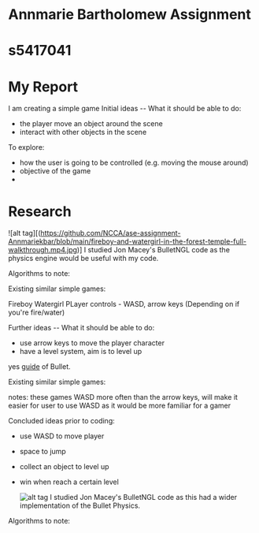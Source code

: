 # Annmarie Bartholomew Assignment
# s5417041

# My Report
I am creating a simple game
Initial ideas -- What it should be able to do:

- the player move an object around the scene
- interact with other objects in the scene

To explore:
- how the user is going to be controlled (e.g. moving the mouse around)
- objective of the game
- 

# Research
![alt tag][(https://github.com/NCCA/ase-assignment-Annmariekbar/blob/main/fireboy-and-watergirl-in-the-forest-temple-full-walkthrough.mp4.jpg)]
I studied Jon Macey's BulletNGL code as the physics engine would be useful with my code.

Algorithms to note:


Existing similar simple games:

Fireboy Watergirl
PLayer controls - WASD, arrow keys (Depending on if you're fire/water)

Further ideas -- What it should be able to do:

- use arrow keys to move the player character
- have a level system, aim is to level up


yes [guide](http://bulletphysics.org/wordpress/) of Bullet.

Existing similar simple games:

notes: these games WASD more often than the arrow keys, will make it easier for user to use WASD as it would be more familiar for a gamer


Concluded ideas prior to coding:

- use WASD to move player
- space to jump
- collect an object to level up
- win when reach a certain level

  ![alt tag](http://nccastaff.bournemouth.ac.uk/jmacey/GraphicsLib/Demos/Bullet.png)
I studied Jon Macey's BulletNGL code as this had a wider implementation of the Bullet Physics.

Algorithms to note:
```
